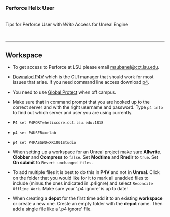 <img src="https://via.placeholder.com/1000x4/45D7CA/45D7CA" alt="drawing" height="4px"/>

### Perforce Helix User

<img src="https://via.placeholder.com/1000x4/45D7CA/45D7CA" alt="drawing" height="4px"/>

Tips for Perforce User with *Write* Access for Unreal Engine

<br>

---

## Workspace

- To get access to Perforce at LSU please email [maubanel@cct.lsu.edu](mailto:maubanel@cct.lsu.edu).

- [Downalod P4V](https://www.perforce.com/downloads/helix-visual-client-p4v) which is the GUI manager that should work for most issues that arise.  If you need command line access download [p4](https://www.perforce.com/products/helix-core-apps/command-line-client).

- You need to use [Global Protect]() when off campus.

- Make sure that in command prompt that you are hooked up to the correct server and with the right username and password.  Type `p4 info` to find out which server and user you are using currently.

- `P4 set P4PORT=helixcore.cct.lsu.edu:1818`

- `p4 set P4USER=xrlab`

- `p4 set P4PASSWD=XR1001Studio`

- When setting up a workspace for an Unreal project make sure **Allwrite**. **Clobber** and **Compress** to `false`.  Set **Modtime** and **Rmdir** to `true`.  Set **On submit** to `Revert unchanged files`.

- To add multiple files it is best to do this in **P4V** and not in **Unreal**.  Click on the folder that you would like for it to mark all unadded files to include (minus the ones indicated in .p4ignre) and select `Reconcile Offline Work`. Make sure your '.p4 ignore' is up to date!

- When creating a **depot** for the first time add it to an existing **workspace** or create a new one.  Creste an empty folder with the **depot** name.  Then add a single file like a '.p4 ignore' file.

<br><br>

